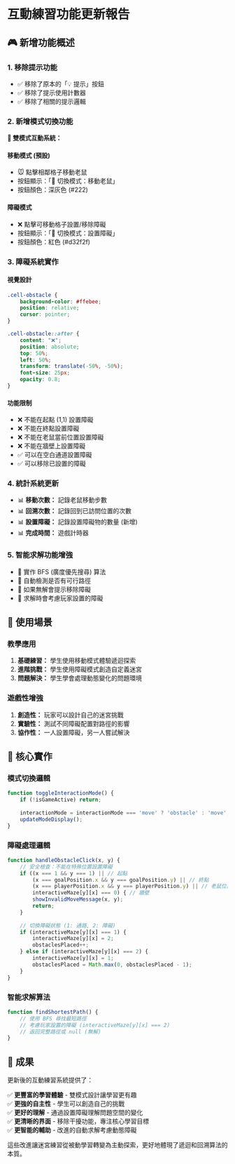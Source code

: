 # 互動練習功能更新報告

## 🎮 新增功能概述

### 1. 移除提示功能
- ✅ 移除了原本的「💡 提示」按鈕
- ✅ 移除了提示使用計數器
- ✅ 移除了相關的提示邏輯

### 2. 新增模式切換功能
**🔄 雙模式互動系統：**

#### 移動模式 (預設)
- 🐭 點擊相鄰格子移動老鼠
- 按鈕顯示：「🔄 切換模式：移動老鼠」
- 按鈕顏色：深灰色 (#222)

#### 障礙模式
- ❌ 點擊可移動格子設置/移除障礙
- 按鈕顯示：「🔄 切換模式：設置障礙」  
- 按鈕顏色：紅色 (#d32f2f)

### 3. 障礙系統實作

#### 視覺設計
```css
.cell-obstacle {
    background-color: #ffebee;
    position: relative;
    cursor: pointer;
}

.cell-obstacle::after {
    content: "❌";
    position: absolute;
    top: 50%;
    left: 50%;
    transform: translate(-50%, -50%);
    font-size: 25px;
    opacity: 0.8;
}
```

#### 功能限制
- ❌ 不能在起點 (1,1) 設置障礙
- ❌ 不能在終點設置障礙  
- ❌ 不能在老鼠當前位置設置障礙
- ❌ 不能在牆壁上設置障礙
- ✅ 可以在空白通道設置障礙
- ✅ 可以移除已設置的障礙

### 4. 統計系統更新
- 📊 **移動次數：** 記錄老鼠移動步數
- 📊 **回溯次數：** 記錄回到已訪問位置的次數
- 📊 **設置障礙：** 記錄設置障礙物的數量 (新增)
- 📊 **完成時間：** 遊戲計時器

### 5. 智能求解功能增強
- 🤖 實作 BFS (廣度優先搜尋) 算法
- 🤖 自動檢測是否有可行路徑
- 🤖 如果無解會提示移除障礙
- 🤖 求解時會考慮玩家設置的障礙

## 🎯 使用場景

### 教學應用
1. **基礎練習：** 學生使用移動模式體驗遞迴探索
2. **進階挑戰：** 學生使用障礙模式創造自定義迷宮
3. **問題解決：** 學生學會處理動態變化的問題環境

### 遊戲性增強
1. **創造性：** 玩家可以設計自己的迷宮挑戰
2. **實驗性：** 測試不同障礙配置對路徑的影響
3. **協作性：** 一人設置障礙，另一人嘗試解決

## 🔧 核心實作

### 模式切換邏輯
```javascript
function toggleInteractionMode() {
    if (!isGameActive) return;
    
    interactionMode = interactionMode === 'move' ? 'obstacle' : 'move';
    updateModeDisplay();
}
```

### 障礙處理邏輯
```javascript
function handleObstacleClick(x, y) {
    // 安全檢查：不能在特殊位置設置障礙
    if ((x === 1 && y === 1) || // 起點
        (x === goalPosition.x && y === goalPosition.y) || // 終點
        (x === playerPosition.x && y === playerPosition.y) || // 老鼠位置
        interactiveMaze[y][x] === 0) { // 牆壁
        showInvalidMoveMessage(x, y);
        return;
    }
    
    // 切換障礙狀態 (1: 通路, 2: 障礙)
    if (interactiveMaze[y][x] === 1) {
        interactiveMaze[y][x] = 2;
        obstaclesPlaced++;
    } else if (interactiveMaze[y][x] === 2) {
        interactiveMaze[y][x] = 1;
        obstaclesPlaced = Math.max(0, obstaclesPlaced - 1);
    }
}
```

### 智能求解算法
```javascript
function findShortestPath() {
    // 使用 BFS 尋找最短路徑
    // 考慮玩家設置的障礙 (interactiveMaze[y][x] === 2)
    // 返回完整路徑或 null (無解)
}
```

## 🎉 成果

更新後的互動練習系統提供了：

✅ **更豐富的學習體驗** - 雙模式設計讓學習更有趣  
✅ **更強的自主性** - 學生可以創造自己的挑戰  
✅ **更好的理解** - 通過設置障礙理解問題空間的變化  
✅ **更清晰的界面** - 移除干擾功能，專注核心學習目標  
✅ **更智能的輔助** - 改進的自動求解考慮動態障礙  

這些改進讓迷宮練習從被動學習轉變為主動探索，更好地體現了遞迴和回溯算法的本質。

